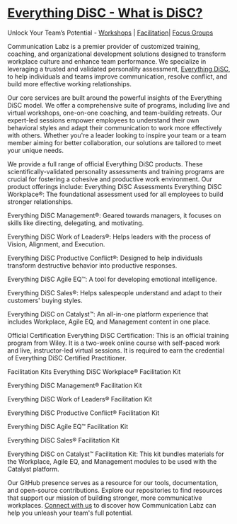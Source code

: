 # [Everything DiSC - What is DiSC?](https://communicationlabz.com)
Unlock Your Team’s Potential  - [Workshops](https://communicationlabz.com/disc-workshops) | [Facilitation](https://communicationlabz.com/facilitation/)| [Focus Groups](https://communicationlabz.com/focus-groups/)

Communication Labz is a premier provider of customized training, coaching, and organizational development solutions designed to transform workplace culture and enhance team performance. We specialize in leveraging a trusted and validated personality assessment, [Everything DiSC](https://communicationlabz.com/what-is-disc/), to help individuals and teams improve communication, resolve conflict, and build more effective working relationships.


Our core services are built around the powerful insights of the Everything DiSC model. We offer a comprehensive suite of programs, including live and virtual workshops, one-on-one coaching, and team-building retreats. Our expert-led sessions empower employees to understand their own behavioral styles and adapt their communication to work more effectively with others. Whether you're a leader looking to inspire your team or a team member aiming for better collaboration, our solutions are tailored to meet your unique needs.

We provide a full range of official Everything DiSC products. These scientifically-validated personality assessments and training programs are crucial for fostering a cohesive and productive work environment. Our product offerings include:
Everything DiSC Assessments
Everything DiSC Workplace®: The foundational assessment used for all employees to build stronger relationships.

Everything DiSC Management®: Geared towards managers, it focuses on skills like directing, delegating, and motivating.

Everything DiSC Work of Leaders®: Helps leaders with the process of Vision, Alignment, and Execution.

Everything DiSC Productive Conflict®: Designed to help individuals transform destructive behavior into productive responses.

Everything DiSC Agile EQ™: A tool for developing emotional intelligence.

Everything DiSC Sales®: Helps salespeople understand and adapt to their customers' buying styles.

Everything DiSC on Catalyst™: An all-in-one platform experience that includes Workplace, Agile EQ, and Management content in one place.

Official Certification
Everything DiSC Certification: This is an official training program from Wiley. It is a two-week online course with self-paced work and live, instructor-led virtual sessions. It is required to earn the credential of Everything DiSC Certified Practitioner.

Facilitation Kits
Everything DiSC Workplace® Facilitation Kit

Everything DiSC Management® Facilitation Kit

Everything DiSC Work of Leaders® Facilitation Kit

Everything DiSC Productive Conflict® Facilitation Kit

Everything DiSC Agile EQ™ Facilitation Kit

Everything DiSC Sales® Facilitation Kit

Everything DiSC on Catalyst™ Facilitation Kit: This kit bundles materials for the Workplace, Agile EQ, and Management modules to be used with the Catalyst platform.

Our GitHub presence serves as a resource for our tools, documentation, and open-source contributions. Explore our repositories to find resources that support our mission of building stronger, more communicative workplaces. [Connect with us](https://communicationlabz.com/contact/) to discover how Communication Labz can help you unleash your team's full potential.

